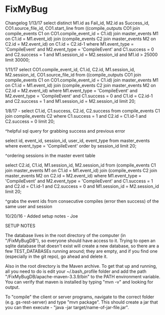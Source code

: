 # FixMyBug
Changelog
1/13/17
select distinct M1.id as Fail_id, M2.id as Success_id, CO1.source_file_id, CO1.start_line from ((compile_outputs CO1 join compile_events C1 on CO1.compile_event_id = C1.id) join master_events M1 on C1.id = M1.event_id) join (compile_events C2 join master_events M2 on C2.id = M2.event_id) on C1.id = C2.id-1 where M1.event_type = 'CompileEvent' and M2.event_type = 'CompileEvent' and C1.success = 0 and C2.success = 1 and M1.session_id = M2.session_id and M1.id > 25000 limit 30000;

1/11/17
select CO1.compile_event_id, C1.id, C2.id, M1.session_id, M2.session_id, CO1.source_file_id from ((compile_outputs CO1 join compile_events C1 on CO1.compile_event_id = C1.id) join master_events M1 on C1.id = M1.event_id) join (compile_events C2 join master_events M2 on C2.id = M2.event_id) where M1.event_type = 'CompileEvent' and M2.event_type = 'CompileEvent' and C1.success = 0 and C1.id = C2.id-1 and C2.success = 1 and M1.session_id = M2.session_id limit 20;

1/8/17 - select C1.id, C1.success, C2.id, C2.success from compile_events C1 join compile_events C2 where C1.success = 1 and C2.id = C1.id-1 and C2.success = 0 limit 20;

^helpful sql query for grabbing success and previous error

select id, event_id, session_id, user_id, event_type from master_events where event_type = 'CompileEvent' order by session_id limit 20;

^ordering sessions in the master event table

select C2.id, C1.id, M1.session_id, M2.session_id from (compile_events C1 join master_events M1 on C1.id = M1.event_id) join (compile_events C2 join master_events M2 on C2.id = M2.event_id) where M1.event_type = 'CompileEvent' and M2.event_type = 'CompileEvent' and C1.success = 1 and C2.id = C1.id-1 and C2.success = 0 and M1.session_id = M2.session_id limit 20;

^grabs the event ids from consecutive compiles (error then success) of the same user and session


10/20/16 - Added setup notes - Joe

SETUP NOTES

The database lives in the root directory of the computer (in "/FixMyBugDB"), so everyone should have access to it. Trying to open an sqlite database that doesn't exist will create a new database, so there are a few TEST_DATABASEs running around; they are empty, and if you find one (especially in the git repo), go ahead and delete it.

Also in the root directory is the Maven archive. To get that up and running, all you need to do is edit your ~/.bash_profile folder and add the path "/FixMyBugDB/apache-maven-3.3.9/bin" to the PATH environment variable. You can verify that maven is installed by typing "mvn -v" and looking for output.

To "compile" the client or server programs, navigate to the correct folder (e.g. gs-rest-server) and type "mvn package". This should create a jar that you can then execute - "java -jar target/name-of-jar-file.jar".
